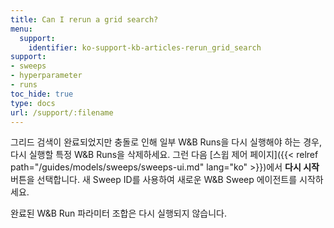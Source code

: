 ```yaml
---
title: Can I rerun a grid search?
menu:
  support:
    identifier: ko-support-kb-articles-rerun_grid_search
support:
- sweeps
- hyperparameter
- runs
toc_hide: true
type: docs
url: /support/:filename
---
```


그리드 검색이 완료되었지만 충돌로 인해 일부 W&B Runs을 다시 실행해야 하는 경우, 다시 실행할 특정 W&B Runs을 삭제하세요. 그런 다음 [스윕 제어 페이지]({{< relref path="/guides/models/sweeps/sweeps-ui.md" lang="ko" >}})에서 **다시 시작** 버튼을 선택합니다. 새 Sweep ID를 사용하여 새로운 W&B Sweep 에이전트를 시작하세요.

완료된 W&B Run 파라미터 조합은 다시 실행되지 않습니다.
